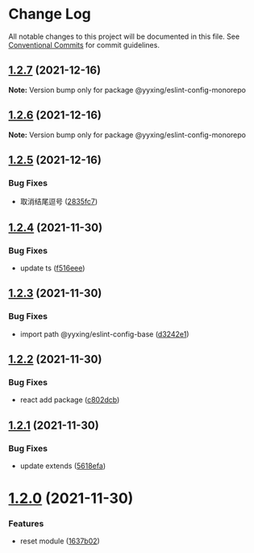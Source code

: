 # Change Log

All notable changes to this project will be documented in this file.
See [Conventional Commits](https://conventionalcommits.org) for commit guidelines.

## [1.2.7](https://github.com/yuanyuxing/eslint-config/compare/v1.2.6...v1.2.7) (2021-12-16)

**Note:** Version bump only for package @yyxing/eslint-config-monorepo





## [1.2.6](https://github.com/yuanyuxing/eslint-config/compare/v1.2.5...v1.2.6) (2021-12-16)

**Note:** Version bump only for package @yyxing/eslint-config-monorepo





## [1.2.5](https://github.com/yuanyuxing/eslint-config/compare/v1.2.4...v1.2.5) (2021-12-16)


### Bug Fixes

* 取消结尾逗号 ([2835fc7](https://github.com/yuanyuxing/eslint-config/commit/2835fc7c8f95080e80deb73d49bdac2c49e9d955))





## [1.2.4](https://github.com/yuanyuxing/eslint-config/compare/v1.2.3...v1.2.4) (2021-11-30)


### Bug Fixes

* update ts ([f516eee](https://github.com/yuanyuxing/eslint-config/commit/f516eee45b0cd7b5841d98094c3eef2f326358d9))





## [1.2.3](https://github.com/yuanyuxing/eslint-config/compare/v1.2.2...v1.2.3) (2021-11-30)


### Bug Fixes

* import path @yyxing/eslint-config-base ([d3242e1](https://github.com/yuanyuxing/eslint-config/commit/d3242e19677db63e483bba8dbe106e581ca553f4))





## [1.2.2](https://github.com/yuanyuxing/eslint-config/compare/v1.2.1...v1.2.2) (2021-11-30)


### Bug Fixes

* react add package ([c802dcb](https://github.com/yuanyuxing/eslint-config/commit/c802dcb3ba7582e8771b91d6f8520ec3d5424528))





## [1.2.1](https://github.com/yuanyuxing/eslint-config/compare/v1.2.0...v1.2.1) (2021-11-30)


### Bug Fixes

* update extends ([5618efa](https://github.com/yuanyuxing/eslint-config/commit/5618efafa06836cbe1fa05157439c7c266ffec9a))





# [1.2.0](https://github.com/yuanyuxing/eslint-config/compare/v1.1.0...v1.2.0) (2021-11-30)


### Features

* reset module ([1637b02](https://github.com/yuanyuxing/eslint-config/commit/1637b02e584a26a1de8312e5fbbcc7ca61860e36))
